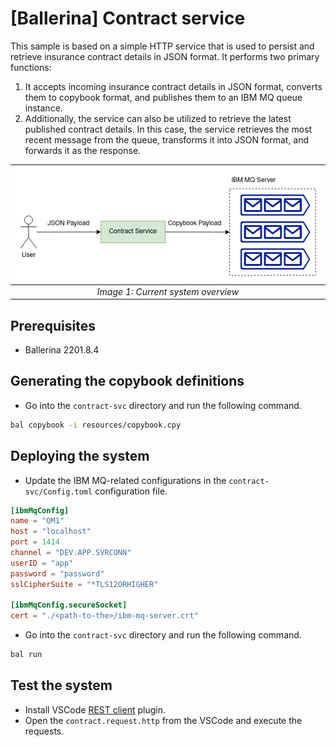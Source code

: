 # [Ballerina] Contract service

This sample is based on a simple HTTP service that is used to persist and retrieve insurance contract details in JSON format. It performs two primary functions:

1. It accepts incoming insurance contract details in JSON format, converts them to copybook format, and publishes them to an IBM MQ queue instance.
2. Additionally, the service can also be utilized to retrieve the latest published contract details. In this case, the service retrieves the most recent message from the queue, transforms it into JSON format, and forwards it as the response.

| ![contract-svc.png](./contract-svc.png) | 
|:------------------------------------------------:| 
|      *Image 1: Current system overview*      |

## Prerequisites

- Ballerina 2201.8.4

## Generating the copybook definitions

- Go into the `contract-svc` directory and run the following command.

```sh
bal copybook -i resources/copybook.cpy
```

## Deploying the system

- Update the IBM MQ-related configurations in the `contract-svc/Config.toml` configuration file.

```toml
[ibmMqConfig]
name = "QM1"
host = "localhost"
port = 1414
channel = "DEV.APP.SVRCONN"
userID = "app"
password = "password"
sslCipherSuite = "*TLS12ORHIGHER"

[ibmMqConfig.secureSocket]
cert = "./<path-to-the>/ibm-mq-server.crt"
```

- Go into the `contract-svc` directory and run the following command.

```sh
bal run
```

## Test the system

- Install VSCode [REST client](https://marketplace.visualstudio.com/items?itemName=humao.rest-client) plugin. 
- Open the `contract.request.http` from the VSCode and execute the requests.
